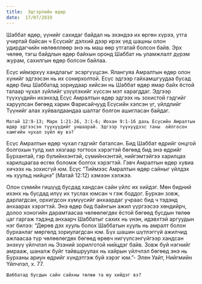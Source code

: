 ```yaml
---
title:  Эдгэрлийн өдөр
date:  17/07/2019
---
```


Шаббат өдөр, үүнийг сахидаг байдал нь эхэндээ их өргөн хүрээ, утга учиртай байсан ч Есүсийг дэлхий дээр ирэх үед шашны олон удирдагчийн нөлөөллөөр энэ нь маш өөр утгатай болсон байв. Эрх чөлөө, тэгш байдлын өдөр байхын оронд Шаббат нь уламжлалт дүрэм журам, сахилгын өдөр болсон байлаа.

Есүс иймэрхүү хандлагыг эсэргүүцсэн. Ялангуяа Амралтын өдөр олон хүнийг эдгээсэн нь их сонирхолтой. Есүс эдгээр гайхамшгуудаа бусад өдөр биш Шаббатад зориудаар хийсэн нь Шаббат өдөр ямар байх ёстой талаар чухал зүйлийг үзүүлэхийг хүссэн мэт харагддаг. Эдгээр түүхүүдийн ихэнхэд Есүс Амралтын өдөр эдгээх нь зохистой гэдгийг харуулсан бөгөөд харин Фарисайчууд Есүсийн хэлсэн үг, үйлдлийг Түүнийг алах хуйвалдаандаа шалтаг болгон ашигласан байдаг.

`Матай 12:9-13; Марк 1:21-26, 3:1-6; Иохан 9:1-16 дахь Есүсийн Амралтын өдөр эдгээсэн түүхүүдийг уншаарай. Эдгээр түүхүүдээс таны  ойлгосон хамгийн чухал зүйл юу вэ?`

Есүс Амралтын өдөр чухал гэдгийг баталсан. Бид Шаббат өдрийг онцгой болгохын тулд хил хязгаар тогтоох хэрэгтэй бөгөөд бид энэ өдрийг Бурхантай, гэр бүлийнхэнтэй, сүмийнхэнтэй, нийгэмтэйгээ харилцах харилцаагаа өсгөх боломж болгох хэрэгтэй. Гэвч Амралтын өдөр хувиа хичээх нь зохисгүй юм. Есүс “Тиймээс Амралтын өдөр сайныг үйлдэх нь хуульд нийцнэ” (Maтай 12:12) хэмээн хэлжээ.

Олон сүмийн гишүүд бусдад хандсан сайн үйлс их хийдэг. Мөн бидний ихэнх нь бусдад илүү их туслах юмсан ч гэж боддог. Бурхан зовж, дарлагдсан, орхигдсон хүмүүсийг анхаардаг учраас бид ч тэдэнд анхаарах хэрэгтэй. Энэ өдөр бид байнгын ажил үүргээсээ хөндийрч, долоо хоногийн дарамтаасаа чөлөөлөгдөх ёстой бөгөөд бусдын төлөө цаг гаргаж тэдэнд анхаарч Шаббатыг сахих нь үнэн, идэвхтэй аргуудын нэг билээ: “Дөрөв дэх хууль болох Шаббатын хууль нь амралт болон бурханлаг мөргөлд зориулагдсан юм. Бүх шашин шүтлэггүй ажилчид ажлаасаа түр чөлөөлөгдөх бөгөөд өрөвч нигүүлсэнгүйгээр хандсан энэхүү үйлчлэл нь Эзэний зорилготой нийцдэг байв. Зовж буй нэгнийг амрааж, шаналж буйг тайвшруулах нь хайрын үйлчлэл бөгөөд энэ нь Бурханы ариун өдрийг хүндэтгэж буй хэрэг юм.”- Элен Уайт,  Нийгмийн Үйлчлэл, х. 77.

`Шаббатад бусдын сайн сайхны төлөө та юу хийдэг вэ?`